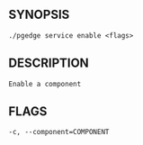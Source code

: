 ## SYNOPSIS
    ./pgedge service enable <flags>
 
## DESCRIPTION
    Enable a component
 
## FLAGS
    -c, --component=COMPONENT
    
    
